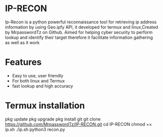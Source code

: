 # IP-RECON
Ip-Recon is a python powerful reconnaissance tool for retrieving ip address information by using Geo.ipfy API, it developed for  termux and linux,Created by MrpasswordTz on Github. Aimed for helping cyber security to perform lookup and identify their target therefore it facilitate information gathering as well as it work

# Features 
<ul>
  <li>Easy to use, user friendly</li>
  <li>For both linux and Termux</li>
  <li>fast lookup and high accuracy </li>
</ul>

# Termux installation
pkg update 
pkg upgrade 
pkg install git 
git clone https://github.com/MrpasswordTz/IP-RECON.git
cd IP-RECON
chmod +× ip.sh
./ip.sh
python3 recon.py
